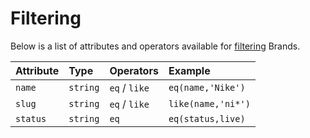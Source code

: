 # Filtering

Below is a list of attributes and operators available for [filtering](../../basics/filtering/) Brands.

| **Attribute** | **Type** | **Operators** | **Example** |
| :--- | :--- | :--- | :--- |
| `name` | `string` | `eq` / `like` | `eq(name,'Nike')` |
| `slug` | `string` | `eq` / `like` | `like(name,'ni*')` |
| `status` | `string` | `eq` | `eq(status,live)` |


